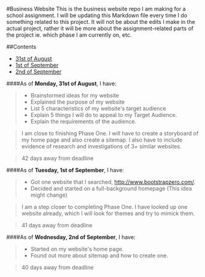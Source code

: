 #Business Website
This is the business website repo I am making for a school assignment. I will be updating this Markdown file every time I do something related to this project. It will not be about the edits I make in the actual project, rather it will be more about the assignment-related parts of the project ie. which phase I am currently on, etc. 

##Contents
* [31st of August](#thirtyFirstAug)
* [1st of September](#firstSeptember)
* [2nd of September](#secondSeptember)

####<a name="thirtyFirstAug"></a>As of **Monday, 31st of August**, I have:
>* Brainstormed ideas for my website
>* Explained the purpose of my website
>* List 5 characteristics of my website's target audience
>* Explain 5 things I will do to appeal to my Target Audience. 
>* Explain the requirements of the audience. 

> I am close to finishing Phase One. I will have to create a storyboard of my home page and also create a sitemap. I also have to include evidence of research and investigations of 3+ similar websites.

> 42 days away from deadline

####<a name="firstSeptember"></a>As of **Tuesday, 1st of September**, I have: 
>* Got one website that I searched, http://www.bootstrapzero.com/. 
>* Decided and started on a full-background homepage (This idea might change)

> I am a step closer to completing Phase One. I have looked up one website already, which I will look for themes and try to mimick them. 

> 41 days away from deadline

####<a name="secondSeptember"></a>As of **Wednesday, 2nd of September**, I have: 
>* Started on my website's home page.
>* Found out more about sitemap and how to create one.

> 40 days away from deadline
